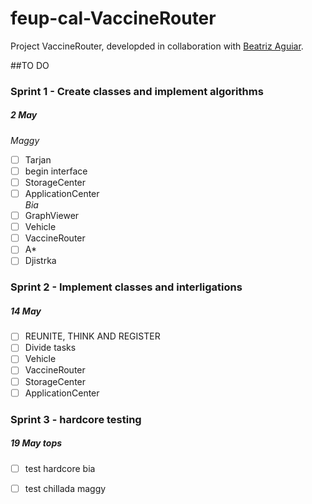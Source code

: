 # feup-cal-VaccineRouter


Project VaccineRouter, developded in collaboration with [Beatriz Aguiar](https://github.com/beatriz-ag).


##TO DO

### Sprint 1 - Create classes and implement algorithms     
##### 2 May

_Maggy_
- [ ] Tarjan                  
- [ ] begin interface         
- [ ] StorageCenter           
- [ ] ApplicationCenter  
_Bia_    
- [ ] GraphViewer             
- [ ] Vehicle                 
- [ ] VaccineRouter           
- [ ] A*                      
- [ ] Djistrka               

### Sprint 2 - Implement classes and interligations
##### 14 May

- [ ] REUNITE, THINK AND REGISTER
- [ ] Divide tasks
- [ ] Vehicle                 
- [ ] VaccineRouter           
- [ ] StorageCenter           
- [ ] ApplicationCenter       

### Sprint 3 - hardcore testing
##### 19 May tops
- [ ] test hardcore bia
- [ ] test chillada maggy
    
